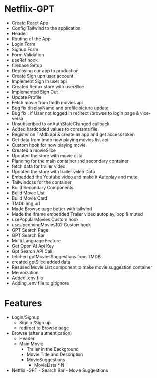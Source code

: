 # Netflix-GPT

- Create React App
- Config Tailwind to the application
- Header
- Routing of the App
- Login Form
- Signup Form
- Form Validation
- useRef hook
- firebase Setup
- Deploying our app to production
- Create Sign upn user account
- Implement Sign In user api
- Created Redux store with userSlice
- Implemented Sign Out
- Update Profile
- Fetch movie from tmdb movies api
- Bug fix displayName and profile picture update
- Bug fix : if User not logged in redirect /browse to login page & vice-versa
- Unsubscribed to onAuthStateChanged callback
- Added hardcoded values to constants file
- Register on TMdb api & create an app and  get access token
- Get data from tmdb now playing movies  list api
- Custom hook for now playing movie
- Created a movieSlice
- Updated the store with movie data
- Planning for the main container and secondary container
- fetch data for trailer video
- Updated the store with trailer video Data
- Embedded the Youtube video and make it Autoplay and mute
- Tailwindcss for the container
- Build Secondary Components
- Build Movie List
- Build Movie Card
- TMDb img url
- Made Browse page better with tailwind
- Made the iframe embedded Trailer video autoplay,loop & muted
- usePopularMovies Custom hook
- useUpcomingMovies102 Custom hook
- GPT Search Page
- GPT Search Bar
- Multi Language Feature
- Get Open AI Api Key
- Gpt Search API Call
- fetched gptMoviesSuggestions from TMDB
- created gptSlice added data
- Resused Movie List component to make movie suggestion container
- Memoization
- Added .env file
- Adding .env file to gitignore


# Features
- Login/Signup
    - Signin /Sign up
    - redirect to Browse page
- Browse (after authentication)
    - Header
    - Main Movie
        - Trailer in the Background
        - Movie Title and Description
        - MovieSuggestions
            - MovieLists * N
- Netflix -GPT
        - Search Bar
        - Movie Suggestions